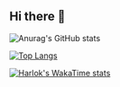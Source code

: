 ## Hi there 🥴

![Anurag's GitHub stats](https://github-readme-stats.vercel.app/api?username=AntiMobq&show_icons=true&theme=dracula)

[![Top Langs](https://github-readme-stats.vercel.app/api/top-langs/?username=AntiMobq&layout=compact)](https://github.com/AntiMobq/github-readme-stats)

[![Harlok's WakaTime stats](https://github-readme-stats.vercel.app/api/wakatime?username=Draconzit)](https://github.com/AntiMobq/github-readme-stats)

<!--
**AntiMobq/AntiMobq** is a ✨ _special_ ✨ repository because its `README.md` (this file) appears on your GitHub profile.

Here are some ideas to get you started:

- 🔭 I’m currently working on ...
- 🌱 I’m currently learning ...
- 👯 I’m looking to collaborate on ...
- 🤔 I’m looking for help with ...
- 💬 Ask me about ...
- 📫 How to reach me: ...
- 😄 Pronouns: ...
- ⚡ Fun fact: ...
-->
